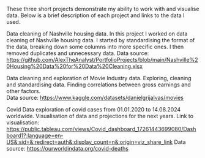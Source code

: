 These three short projects demonstrate my ability to work with and visualise data. Below is a brief description of each project and links to the data I used.

Data cleaning of Nashville housing data.
In this project I worked on data cleaning of Nashville housing data. I started by standardising the format of the data, breaking down some columns into more specific ones. I then removed duplicates and unnecessary data.
Data source: https://github.com/AlexTheAnalyst/PortfolioProjects/blob/main/Nashville%20Housing%20Data%20for%20Data%20Cleaning.xlsx

Data cleaning and exploration of Movie Industry data.
Exploring, cleaning and standardising data. Finding correlations between gross earnings and other factors.  
Data source: https://www.kaggle.com/datasets/danielgrijalvas/movies

Covid
Data exploration of covid cases from 01.01.2020 to 14.08.2024 worldwide. Visualisation of data and projections for the next years.
Link to visualisation: https://public.tableau.com/views/Covid_dashboard_17261443699080/Dashboard1?:language=en-US&:sid=&:redirect=auth&:display_count=n&:origin=viz_share_link 
Data source: https://ourworldindata.org/covid-deaths
